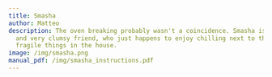 ```yaml
---
title: Smasha
author: Matteo
description: The oven breaking probably wasn't a coincidence. Smasha is a lovely
  and very clumsy friend, who just happens to enjoy chilling next to the most
  fragile things in the house.
image: /img/smasha.png
manual_pdf: /img/smasha_instructions.pdf
---
```

